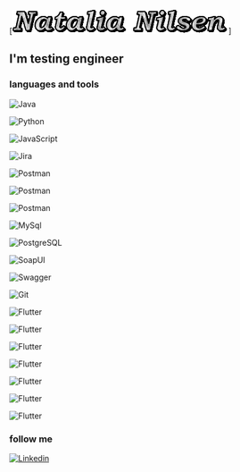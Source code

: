 [![Header](<https://github.com/natalianilsen1957/natalianilsen1957/blob/main/assets/text%20(1).gif>)]

## I'm testing engineer

### languages and tools

![Java](https://img.shields.io/badge/-Java-090909?style=for-the-badge&logo=Flutter&logoColor=47C5FB)

![Python](https://img.shields.io/badge/-Python-090909?style=for-the-badge&logo=Python&logoColor=47C5FB)

![JavaScript](https://img.shields.io/badge/-JavaScript-090909?style=for-the-badge&logo=JavaScript&logoColor=47C5FB)

![Jira](https://img.shields.io/badge/-Jira-090909?style=for-the-badge&logo=Jira&logoColor=47C5FB)

![Postman](https://img.shields.io/badge/-Postman-090909?style=for-the-badge&logo=Postman&logoColor=47C5FB)

![Postman](https://img.shields.io/badge/-Postman-090909?style=for-the-badge&logo=Postman&logoColor=47C5FB)

![Postman](https://img.shields.io/badge/-Postman-090909?style=for-the-badge&logo=Postman&logoColor=47C5FB)

![MySql](https://img.shields.io/badge/-MySql-090909?style=for-the-badge&logo=MySql&logoColor=47C5FB)

![PostgreSQL](https://img.shields.io/badge/-PostgreSQL-090909?style=for-the-badge&logo=PostgreSQL&logoColor=47C5FB)

![SoapUI](https://img.shields.io/badge/-SoapUI-090909?style=for-the-badge&logo=SoapUI&logoColor=47C5FB)

![Swagger](https://img.shields.io/badge/-Swagger-090909?style=for-the-badge&logo=Swagger&logoColor=47C5FB)

![Git](https://img.shields.io/badge/-Git-090909?style=for-the-badge&logo=Git&logoColor=47C5FB)

![Flutter](https://img.shields.io/badge/-Flutter-090909?style=for-the-badge&logo=flutter&logoColor=47C5FB)

![Flutter](https://img.shields.io/badge/-Flutter-090909?style=for-the-badge&logo=flutter&logoColor=47C5FB)

![Flutter](https://img.shields.io/badge/-Flutter-090909?style=for-the-badge&logo=flutter&logoColor=47C5FB)

![Flutter](https://img.shields.io/badge/-Flutter-090909?style=for-the-badge&logo=flutter&logoColor=47C5FB)

![Flutter](https://img.shields.io/badge/-Flutter-090909?style=for-the-badge&logo=flutter&logoColor=47C5FB)

![Flutter](https://img.shields.io/badge/-Flutter-090909?style=for-the-badge&logo=flutter&logoColor=47C5FB)

![Flutter](https://img.shields.io/badge/-Flutter-090909?style=for-the-badge&logo=flutter&logoColor=47C5FB)

### follow me

[![Linkedin](https://img.shields.io/badge/-Linkedin-090909?style=for-the-badge&logo=flutter&Linkedin=47C5FB)](https://www.linkedin.com/in/natalia-nilsen-220268250)
